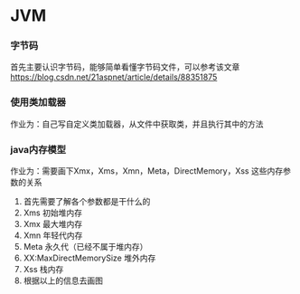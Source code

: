 # JVM

### 字节码
  首先主要认识字节码，能够简单看懂字节码文件，可以参考该文章 https://blog.csdn.net/21aspnet/article/details/88351875

### 使用类加载器
   作业为：自己写自定义类加载器，从文件中获取类，并且执行其中的方法

### java内存模型
   作业为：需要画下Xmx，Xms，Xmn，Meta，DirectMemory，Xss 这些内存参数的关系  
   1. 首先需要了解各个参数都是干什么的
   2. Xms 初始堆内存
   3. Xmx 最大堆内存
   4. Xmn 年轻代内存
   5. Meta 永久代（已经不属于堆内存）
   6. XX:MaxDirectMemorySize 堆外内存
   7. Xss 栈内存
   8. 根据以上的信息去画图
   
